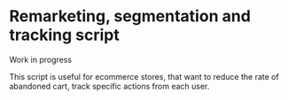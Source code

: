 # Remarketing, segmentation and tracking script

Work in progress

This script is useful for ecommerce stores, that want to reduce the rate of abandoned cart, track specific actions from each user.
